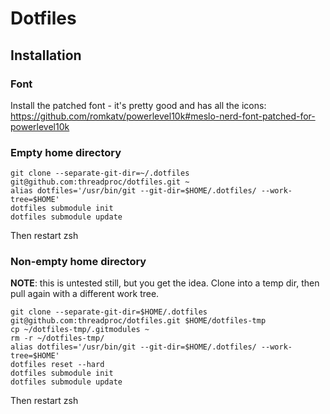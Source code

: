 # Dotfiles

## Installation

### Font
Install the patched font - it's pretty good and has all the icons:
https://github.com/romkatv/powerlevel10k#meslo-nerd-font-patched-for-powerlevel10k

### Empty home directory
```
git clone --separate-git-dir=~/.dotfiles git@github.com:threadproc/dotfiles.git ~
alias dotfiles='/usr/bin/git --git-dir=$HOME/.dotfiles/ --work-tree=$HOME'
dotfiles submodule init
dotfiles submodule update
```
Then restart zsh

### Non-empty home directory

**NOTE**: this is untested still, but you get the idea. Clone into a temp dir, then pull again
with a different work tree.

```
git clone --separate-git-dir=$HOME/.dotfiles git@github.com:threadproc/dotfiles.git $HOME/dotfiles-tmp
cp ~/dotfiles-tmp/.gitmodules ~
rm -r ~/dotfiles-tmp/
alias dotfiles='/usr/bin/git --git-dir=$HOME/.dotfiles/ --work-tree=$HOME'
dotfiles reset --hard
dotfiles submodule init
dotfiles submodule update
```
Then restart zsh
